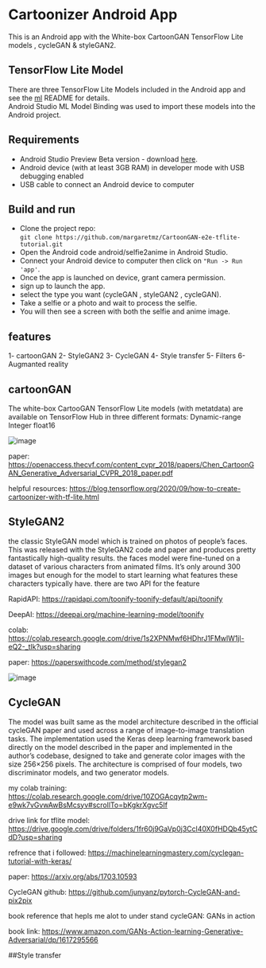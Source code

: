 # Cartoonizer Android App

This is an Android  app with the White-box CartoonGAN TensorFlow Lite models , cycleGAN & styleGAN2.   

## TensorFlow Lite Model
There are three TensorFlow Lite Models included in the Android app and see the [ml](../ml/) README for details.  
Android Studio ML Model Binding was used to import these models into the Android project.

## Requirements
* Android Studio Preview Beta version - download [here](https://developer.android.com/studio/preview).
* Android device (with at least 3GB RAM) in developer mode with USB debugging enabled
* USB cable to connect an Android device to computer

## Build and run
* Clone the project repo:  
`git clone https://github.com/margaretmz/CartoonGAN-e2e-tflite-tutorial.git`  
* Open the Android code android/selfie2anime in Android Studio.
* Connect your Android device to computer then click on `"Run -> Run 'app'`.
* Once the app is launched on device, grant camera permission.
* sign up to launch the app.
* select the type you want (cycleGAN , styleGAN2 , cycleGAN).
* Take a selfie or a photo and wait to process the selfie. 
* You will then see a screen with both the selfie and anime image.

## features
1- cartoonGAN
2- StyleGAN2
3- CycleGAN
4- Style transfer
5- Filters
6- Augmanted reality


## cartoonGAN
The white-box CartooGAN TensorFlow Lite models (with metatdata) are available on TensorFlow Hub in three different formats:
Dynamic-range
Integer
float16

![image](https://user-images.githubusercontent.com/60838458/126578239-7c5c7afb-6044-4312-b5a0-192b53e6dc75.png)


paper: https://openaccess.thecvf.com/content_cvpr_2018/papers/Chen_CartoonGAN_Generative_Adversarial_CVPR_2018_paper.pdf

helpful resources: https://blog.tensorflow.org/2020/09/how-to-create-cartoonizer-with-tf-lite.html

## StyleGAN2

the classic StyleGAN model which is trained on photos of people’s faces. This was released with the StyleGAN2 code and paper and produces pretty fantastically high-quality results.
the faces model were fine-tuned on a dataset of various characters from animated films. It’s only around 300 images but enough for the model to start learning what features these characters typically have.
there are two API for the feature 

RapidAPI: https://rapidapi.com/toonify-toonify-default/api/toonify

DeepAI: https://deepai.org/machine-learning-model/toonify

colab: https://colab.research.google.com/drive/1s2XPNMwf6HDhrJ1FMwlW1jl-eQ2-_tlk?usp=sharing

paper: https://paperswithcode.com/method/stylegan2

![image](https://user-images.githubusercontent.com/60838458/126884084-22b51924-3f07-4a01-a76c-dcad8e6fd4fb.png)


## CycleGAN
The model was built same as the model architecture described in the official cycleGAN paper and used across a range of image-to-image translation tasks.
The implementation used the Keras deep learning framework based directly on the model described in the paper and implemented in the author’s codebase, designed to take and generate color images with the size 256×256 pixels. The architecture is comprised of four models, two discriminator models, and two generator models.

my colab training: https://colab.research.google.com/drive/10ZOGAcqytp2wm-e9wk7vGvwAwBsMcsyv#scrollTo=bKgkrXgvc5If

drive link for tflite model: https://drive.google.com/drive/folders/1fr60j9GaVp0j3Ccl40X0fHDQb45ytCdD?usp=sharing

refrence that i followed: https://machinelearningmastery.com/cyclegan-tutorial-with-keras/

paper: https://arxiv.org/abs/1703.10593

CycleGAN github: https://github.com/junyanz/pytorch-CycleGAN-and-pix2pix

book reference that hepls me alot to under stand cycleGAN: GANs in action

book link: https://www.amazon.com/GANs-Action-learning-Generative-Adversarial/dp/1617295566

##Style transfer

